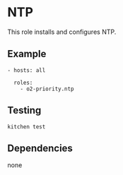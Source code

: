 NTP
====

This role installs and configures NTP.


## Example

```
- hosts: all

  roles:
    - o2-priority.ntp
```


## Testing

```
kitchen test
```


## Dependencies

none
